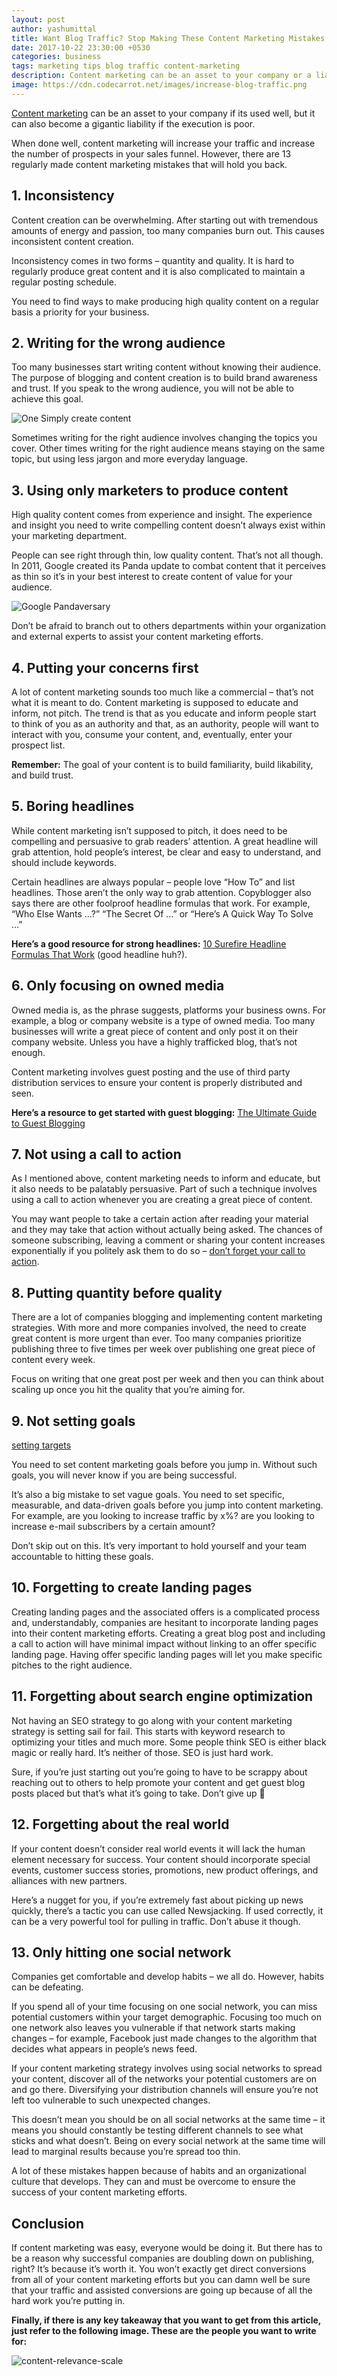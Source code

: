 ```yaml
---
layout: post
author: yashumittal
title: Want Blog Traffic? Stop Making These Content Marketing Mistakes
date: 2017-10-22 23:30:00 +0530
categories: business
tags: marketing tips blog traffic content-marketing
description: Content marketing can be an asset to your company or a liability. Blog traffic is a major factor in building an online business, but only if you do it well.
image: https://cdn.codecarrot.net/images/increase-blog-traffic.png
---
```


[Content marketing](/44-content-marketing-resources) can be an asset to your company if its used well, but it can also become a gigantic liability if the execution is poor.

When done well, content marketing will increase your traffic and increase the number of prospects in your sales funnel. However, there are 13 regularly made content marketing mistakes that will hold you back.

## 1. Inconsistency

Content creation can be overwhelming. After starting out with tremendous amounts of energy and passion, too many companies burn out. This causes inconsistent content creation.

Inconsistency comes in two forms – quantity and quality. It is hard to regularly produce great content and it is also complicated to maintain a regular posting schedule.

You need to find ways to make producing high quality content on a regular basis a priority for your business.

## 2. Writing for the wrong audience

Too many businesses start writing content without knowing their audience. The purpose of blogging and content creation is to build brand awareness and trust. If you speak to the wrong audience, you will not be able to achieve this goal.

![One Simply create content](https://cdn.codecarrot.net/images/one-simply-create-content.jpg)

Sometimes writing for the right audience involves changing the topics you cover. Other times writing for the right audience means staying on the same topic, but using less jargon and more everyday language.

## 3. Using only marketers to produce content

High quality content comes from experience and insight. The experience and insight you need to write compelling content doesn’t always exist within your marketing department.

People can see right through thin, low quality content. That’s not all though. In 2011, Google created its Panda update to combat content that it perceives as thin so it’s in your best interest to create content of value for your audience.

![Google Pandaversary](https://cdn.codecarrot.net/images/pandaversary.png)

Don’t be afraid to branch out to others departments within your organization and external experts to assist your content marketing efforts.

## 4. Putting your concerns first

A lot of content marketing sounds too much like a commercial – that’s not what it is meant to do. Content marketing is supposed to educate and inform, not pitch. The trend is that as you educate and inform people start to think of you as an authority and that, as an authority, people will want to interact with you, consume your content, and, eventually, enter your prospect list.

**Remember:** The goal of your content is to build familiarity, build likability, and build trust.

## 5. Boring headlines

While content marketing isn’t supposed to pitch, it does need to be compelling and persuasive to grab readers’ attention. A great headline will grab attention, hold people’s interest, be clear and easy to understand, and should include keywords.

Certain headlines are always popular – people love “How To” and list headlines. Those aren’t the only way to grab attention. Copyblogger also says there are other foolproof headline formulas that work. For example, “Who Else Wants …?” “The Secret Of …” or “Here’s A Quick Way To Solve …”

**Here’s a good resource for strong headlines:** [10 Surefire Headline Formulas That Work](/10-sure-fire-headline-formulas-that-work) (good headline huh?).

## 6. Only focusing on owned media

Owned media is, as the phrase suggests, platforms your business owns. For example, a blog or company website is a type of owned media. Too many businesses will write a great piece of content and only post it on their company website. Unless you have a highly trafficked blog, that’s not enough.

Content marketing involves guest posting and the use of third party distribution services to ensure your content is properly distributed and seen.

**Here’s a resource to get started with guest blogging:** [The Ultimate Guide to Guest Blogging](/the-ultimate-guide-to-guest-blogging)

## 7. Not using a call to action

As I mentioned above, content marketing needs to inform and educate, but it also needs to be palatably persuasive. Part of such a technique involves using a call to action whenever you are creating a great piece of content.

You may want people to take a certain action after reading your material and they may take that action without actually being asked. The chances of someone subscribing, leaving a comment or sharing your content increases exponentially if you politely ask them to do so – [don’t forget your call to action](/effective-marketing-calls-to-action).

## 8. Putting quantity before quality

There are a lot of companies blogging and implementing content marketing strategies. With more and more companies involved, the need to create great content is more urgent than ever. Too many companies prioritize publishing three to five times per week over publishing one great piece of content every week.

Focus on writing that one great post per week and then you can think about scaling up once you hit the quality that you’re aiming for.

## 9. Not setting goals

[setting targets](https://cdn.codecarrot.net/images/setting-targets-225x300.jpg)

You need to set content marketing goals before you jump in. Without such goals, you will never know if you are being successful.

It’s also a big mistake to set vague goals. You need to set specific, measurable, and data-driven goals before you jump into content marketing. For example, are you looking to increase traffic by x%? are you looking to increase e-mail subscribers by a certain amount?

Don’t skip out on this. It’s very important to hold yourself and your team accountable to hitting these goals.

## 10. Forgetting to create landing pages

Creating landing pages and the associated offers is a complicated process and, understandably, companies are hesitant to incorporate landing pages into their content marketing efforts. Creating a great blog post and including a call to action will have minimal impact without linking to an offer specific landing page. Having offer specific landing pages will let you make specific pitches to the right audience.

## 11. Forgetting about search engine optimization

Not having an SEO strategy to go along with your content marketing strategy is setting sail for fail. This starts with keyword research to optimizing your titles and much more. Some people think SEO is either black magic or really hard. It’s neither of those. SEO is just hard work.

Sure, if you’re just starting out you’re going to have to be scrappy about reaching out to others to help promote your content and get guest blog posts placed but that’s what it’s going to take. Don’t give up 🙂

## 12. Forgetting about the real world

If your content doesn’t consider real world events it will lack the human element necessary for success. Your content should incorporate special events, customer success stories, promotions, new product offerings, and alliances with new partners.

Here’s a nugget for you, if you’re extremely fast about picking up news quickly, there’s a tactic you can use called Newsjacking. If used correctly, it can be a very powerful tool for pulling in traffic. Don’t abuse it though.

## 13. Only hitting one social network

Companies get comfortable and develop habits – we all do. However, habits can be defeating.

If you spend all of your time focusing on one social network, you can miss potential customers within your target demographic. Focusing too much on one network also leaves you vulnerable if that network starts making changes – for example, Facebook just made changes to the algorithm that decides what appears in people’s news feed.

If your content marketing strategy involves using social networks to spread your content, discover all of the networks your potential customers are on and go there. Diversifying your distribution channels will ensure you’re not left too vulnerable to such unexpected changes.

This doesn’t mean you should be on all social networks at the same time – it means you should constantly be testing different channels to see what sticks and what doesn’t. Being on every social network at the same time will lead to marginal results because you’re spread too thin.

A lot of these mistakes happen because of habits and an organizational culture that develops. They can and must be overcome to ensure the success of your content marketing efforts.

## Conclusion

If content marketing was easy, everyone would be doing it. But there has to be a reason why successful companies are doubling down on publishing, right? It’s because it’s worth it. You won’t exactly get direct conversions from all of your content marketing efforts but you can damn well be sure that your traffic and assisted conversions are going up because of all the hard work you’re putting in.

**Finally, if there is any key takeaway that you want to get from this article, just refer to the following image. These are the people you want to write for:**

![content-relevance-scale](https://cdn.codecarrot.net/images/content-relevance-scale.jpeg)
